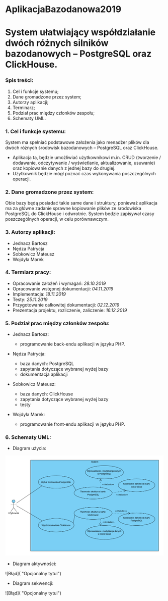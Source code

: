 # AplikacjaBazodanowa2019

# System ułatwiający współdziałanie dwóch różnych silników bazodanowych – PostgreSQL oraz ClickHouse.


### Spis treści:
  1.	Cel i funkcje systemu; 
  2.	Dane gromadzone przez system;
  3.	Autorzy aplikacji;
  4.	Terminarz;
  5.	Podział prac między członków zespołu;
  6.	Schematy UML.
  

### 1. Cel i funkcje systemu:
System ma spełniać podstawowe założenia jako menadżer plików dla  dwóch różnych środowisk bazodanowych – PostgreSQL oraz ClickHouse. 
- Aplikacja ta, będzie umożliwiać użytkownikowi m.in. CRUD (tworzenie / dodawanie, odczytywanie / wyświetlanie, aktualizowanie, usuwanie) oraz kopiowanie danych z jednej bazy do drugiej. 
- Użytkownik będzie mógł poznać czas wykonywania poszczególnych operacji.




### 2.	Dane gromadzone przez system:
Obie bazy będą posiadać takie same dane i struktury, ponieważ aplikacja ma za główne zadanie sprawne kopiowanie plików ze środowiska PostgreSQL do ClickHouse i odwrotnie. 
System bedzie zapisywał czasy poszczególnych operacji, w celu porównawczym.




### 3.	Autorzy aplikacji:
  - Jednacz Bartosz
  -	Nędza Patrycja
  -	Sobkowicz Mateusz
  -	Wojdyła Marek
  
  
  
  
### 4.	Termiarz pracy:
  -	Opracowanie założeń i wymagań: *28.10.2019*
  -	Opracowanie wstępnej dokumentacji: *04.11.2019*
  -	Implementacja: *18.11.2019*
  -	Testy: *25.11.2019*
  -	Przygotowanie całkowitej dokumentacji: *02.12.2019*
  -	Prezentacja projektu, rozliczenie, zaliczenie: *16.12.2019*
  
  
  
  
### 5. Podział prac między członków zespołu:
  -	Jednacz Bartosz:
    - programowanie back-endu aplikacji w języku PHP.

  -	Nędza Patrycja:
    - baza danych: PostgreSQL
    - zapytania dotyczące wybranej wyżej bazy
    - dokumentacja aplikacji

  -	Sobkowicz Mateusz:
    - baza danych: ClickHouse
    - zapytania dotyczące wybranej wyżej bazy
    - testy

  -	Wojdyła Marek:
    - programowanie front-endu aplikacji w języku PHP.




### 6. Schematy UML:
  -	Diagram użycia: 
  
  ![Błąd](Diagram_użycia.PNG "Opcjonalny tytul")
  
  
  -	Diagram aktywności:
  
  ![Błąd]( "Opcjonalny tytul")
  
  
  -	Diagram sekwencji:
  
  ![Błąd]( "Opcjonalny tytul")
  
  
  
  
  
  
  
